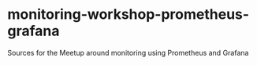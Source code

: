 # monitoring-workshop-prometheus-grafana
Sources for the Meetup around monitoring using Prometheus and Grafana
